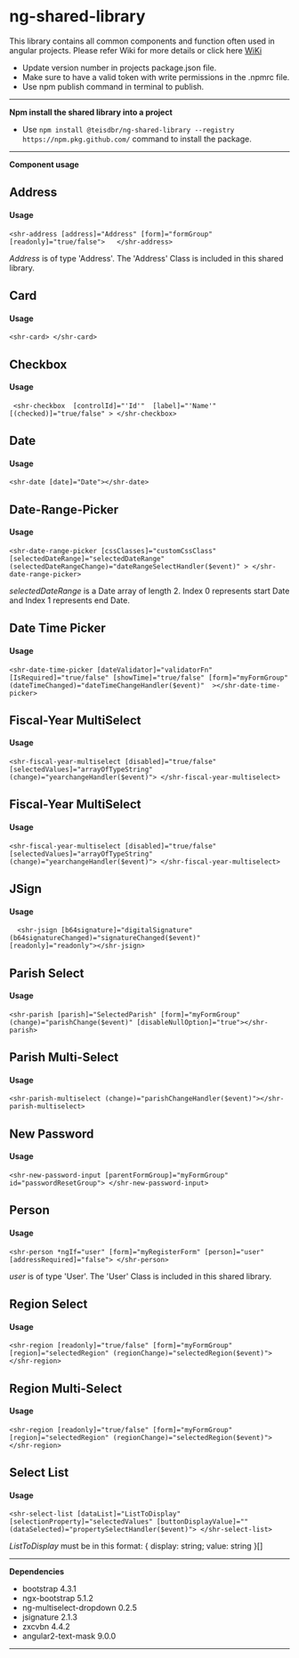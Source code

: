 # ng-shared-library
This library contains all common components and function often used in angular projects. Please refer Wiki for more details or click here [WiKi](https://github.com/teisdbr/ng-shared-library/wiki/Shared-Library)

* Update version number in projects package.json file.
* Make sure to have a valid token with write permissions in the .npmrc file.
* Use npm publish command in terminal to publish.

***

**Npm install the shared library into a project**

* Use `npm install @teisdbr/ng-shared-library --registry  https://npm.pkg.github.com/` command to install the package.

***

**Component usage**

## Address

#### Usage
`<shr-address [address]="Address" [form]="formGroup" [readonly]="true/false">   </shr-address>`

_Address_ is of type 'Address'. The 'Address' Class is included in this shared library.

## Card

#### Usage
`<shr-card> </shr-card>`


## Checkbox

#### Usage
` <shr-checkbox  [controlId]="'Id'"  [label]="'Name'"  [(checked)]="true/false" > </shr-checkbox>`

## Date

#### Usage

`<shr-date [date]="Date"></shr-date>`


## Date-Range-Picker

#### Usage
`<shr-date-range-picker [cssClasses]="customCssClass" [selectedDateRange]="selectedDateRange" (selectedDateRangeChange)="dateRangeSelectHandler($event)" > </shr-date-range-picker>`

_selectedDateRange_ is a Date array of length 2. Index 0 represents start Date and Index 1 represents 
end Date.


## Date Time Picker

#### Usage
`<shr-date-time-picker [dateValidator]="validatorFn" [IsRequired]="true/false" [showTime]="true/false" [form]="myFormGroup" (dateTimeChanged)="dateTimeChangeHandler($event)"  ></shr-date-time-picker>`

## Fiscal-Year MultiSelect

#### Usage
`<shr-fiscal-year-multiselect [disabled]="true/false"  [selectedValues]="arrayOfTypeString" (change)="yearchangeHandler($event)"> </shr-fiscal-year-multiselect>`

## Fiscal-Year MultiSelect

#### Usage
`<shr-fiscal-year-multiselect [disabled]="true/false"  [selectedValues]="arrayOfTypeString" (change)="yearchangeHandler($event)"> </shr-fiscal-year-multiselect>`

## JSign

#### Usage
`  <shr-jsign [b64signature]="digitalSignature" (b64signatureChanged)="signatureChanged($event)" [readonly]="readonly"></shr-jsign>`

## Parish Select

#### Usage
`<shr-parish [parish]="SelectedParish"
                                  [form]="myFormGroup"(change)="parishChange($event)" [disableNullOption]="true"></shr-parish>`

## Parish Multi-Select

#### Usage
`<shr-parish-multiselect (change)="parishChangeHandler($event)"></shr-parish-multiselect>`

## New Password

#### Usage
`<shr-new-password-input [parentFormGroup]="myFormGroup" id="passwordResetGroup"> </shr-new-password-input>`

## Person 

#### Usage
`<shr-person *ngIf="user" [form]="myRegisterForm" [person]="user" [addressRequired]="false"> </shr-person>` 

_user_ is of type 'User'. The 'User' Class is included in this shared library.

## Region Select

#### Usage
`<shr-region [readonly]="true/false" [form]="myFormGroup" [region]="selectedRegion" (regionChange)="selectedRegion($event)"> </shr-region>`

## Region Multi-Select

#### Usage
`<shr-region [readonly]="true/false" [form]="myFormGroup" [region]="selectedRegion" (regionChange)="selectedRegion($event)"> </shr-region>`

##  Select List

#### Usage
`<shr-select-list [dataList]="ListToDisplay" [selectionProperty]="selectedValues" [buttonDisplayValue]="" (dataSelected)="propertySelectHandler($event)"> </shr-select-list>`

_ListToDisplay_ must be in this format:
{ 
display: string;
 value: string 
}[]

***

**Dependencies**
* bootstrap 4.3.1
* ngx-bootstrap 5.1.2
* ng-multiselect-dropdown 0.2.5
* jsignature 2.1.3
* zxcvbn 4.4.2
* angular2-text-mask 9.0.0


***
